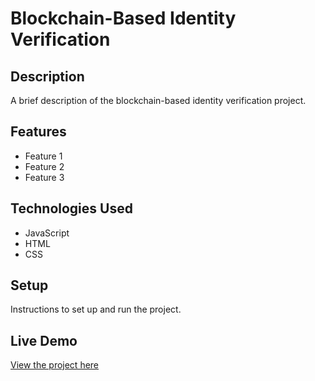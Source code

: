 # Blockchain-Based Identity Verification

## Description

A brief description of the blockchain-based identity verification project.

## Features

- Feature 1
- Feature 2
- Feature 3

## Technologies Used

- JavaScript
- HTML
- CSS

## Setup

Instructions to set up and run the project.

## Live Demo

[View the project here](https://deepakkumar55.github.io/200-JAVASCRIPT-PROJECT/148-148-blockchain_based_identity_verification/)
